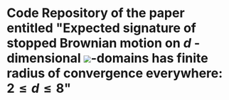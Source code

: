 #  Code Repository of the paper entitled "Expected signature of stopped Brownian motion on $d$ -dimensional <img src="https://render.githubusercontent.com/render/math?math=\Large C^{2, \alpha}">-domains has finite radius of convergence everywhere: $2\leq d \leq 8$"



